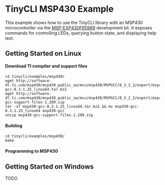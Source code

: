 # TinyCLI MSP430 Example

This example shows how to use the TinyCLI library with an MSP430 microcontroller via
the [MSP-EXP430FR5969](https://www.ti.com/tool/MSP-EXP430FR5969) development kit.
It exposes commands for controlling LEDs, querying button state, and displaying help text.


## Getting Started on Linux

#### Download TI compiler and support files
```shell
cd tinycli/examples/msp430/
wget http://software-dl.ti.com/msp430/msp430_public_sw/mcu/msp430/MSPGCC/8_3_2_2/export/msp430-gcc-8.3.1.25_linux64.tar.bz2
wget http://software-dl.ti.com/msp430/msp430_public_sw/mcu/msp430/MSPGCC/8_3_2_2/export/msp430-gcc-support-files-1.209.zip
tar -xf msp430-gcc-8.3.1.25_linux64.tar.bz2 && mv msp430-gcc-8.3.1.25_linux64 msp430-gcc
unzip msp430-gcc-support-files-1.209.zip
```

#### Building
```shell
cd tinycli/examples/msp430/
make
```

#### Programming to MSP430


## Getting Started on Windows
TODO
